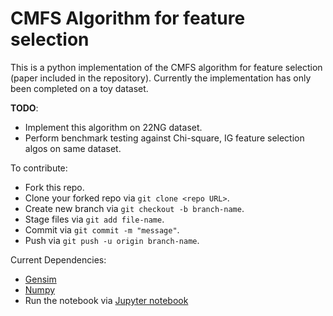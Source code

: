# CMFS Algorithm for feature selection

This is a python implementation of the CMFS algorithm for feature selection (paper included in the repository). Currently the implementation has only been completed on a toy dataset.

__TODO__:
  * Implement this algorithm on 22NG dataset.
  * Perform benchmark testing against Chi-square, IG feature selection algos on same dataset.
  
To contribute:
  * Fork this repo.
  * Clone your forked repo via `git clone <repo URL>`.
  * Create new branch via `git checkout -b branch-name`.
  * Stage files via `git add file-name`.
  * Commit via `git commit -m "message"`.
  * Push via `git push -u origin branch-name`.

Current Dependencies:
  * [Gensim](https://radimrehurek.com/gensim/index.html)
  * [Numpy](http://www.numpy.org/)
  * Run the notebook via [Jupyter notebook](http://jupyter.readthedocs.org/en/latest/install.html)
